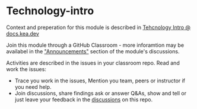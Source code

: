 # Technology-intro

Context and preperation for this module is described in [Tehcnology Intro @ docs.kea.dev](https://docs.kea.dev/posts/technology-intro)

Join this module through a GitHub Classroom -  more inforamtion may be availabel in the ["Announcements"](https://github.com/kea-dev/technology-intro/discussions/categories/announcements) section of the module's discussions.

Activities are described in the issues in your classroom repo.
Read and work the issues:
  * Trace you work in the issues, Mention you team, peers or instructor if you need help.
  * Join discussions, share findings ask or answer Q&As, show and tell or just leave your feedback in the [discussions](https://github.com/kea-dev/technology-intro/discussions) on this repo.
    

